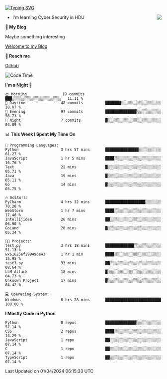 [![Typing SVG](https://readme-typing-svg.herokuapp.com?font=Fira+Code&pause=1000&random=false&width=450&height=60&lines=Hello+%F0%9F%91%8B%F0%9F%8F%BB;I'm+JBNRZ)](https://git.io/typing-svg)

<a href="#">
  <img align="right" src="https://github-readme-stats.vercel.app/api?username=JBNRZ&show_icons=true&bg_color=15,f2f7fd,E0EAFC" />
</a>

- I'm learning Cyber Security in HDU

 **🌱 My Blog**

Maybe something interesting

[Welcome to my Blog](https://jbnrz.com.cn/)

 **💬 Reach me** 

[Github](https://github.com/JBNRZ)


<!--START_SECTION:waka-->
![Code Time](http://img.shields.io/badge/Code%20Time-409%20hrs%2054%20mins-blue)

**I'm a Night 🦉** 

```text
🌞 Morning                19 commits          ███░░░░░░░░░░░░░░░░░░░░░░   11.11 % 
🌆 Daytime                48 commits          ███████░░░░░░░░░░░░░░░░░░   28.07 % 
🌃 Evening                97 commits          ██████████████░░░░░░░░░░░   56.73 % 
🌙 Night                  7 commits           █░░░░░░░░░░░░░░░░░░░░░░░░   04.09 % 
```


📊 **This Week I Spent My Time On** 

```text
💬 Programming Languages: 
Python                   3 hrs 57 mins       ███████████████░░░░░░░░░░   61.27 % 
JavaScript               1 hr 5 mins         ████░░░░░░░░░░░░░░░░░░░░░   16.76 % 
Text                     22 mins             █░░░░░░░░░░░░░░░░░░░░░░░░   05.71 % 
Java                     19 mins             █░░░░░░░░░░░░░░░░░░░░░░░░   05.11 % 
Go                       14 mins             █░░░░░░░░░░░░░░░░░░░░░░░░   03.75 % 

🔥 Editors: 
PyCharm                  4 hrs 32 mins       ██████████████████░░░░░░░   70.28 % 
WebStorm                 1 hr 7 mins         ████░░░░░░░░░░░░░░░░░░░░░   17.48 % 
Intellijidea             26 mins             ██░░░░░░░░░░░░░░░░░░░░░░░   06.90 % 
GoLand                   20 mins             █░░░░░░░░░░░░░░░░░░░░░░░░   05.34 % 

🐱‍💻 Projects: 
test.py                  3 hrs 18 mins       █████████████░░░░░░░░░░░░   51.13 % 
wx61625ef299496a43       1 hr 1 min          ████░░░░░░░░░░░░░░░░░░░░░   15.95 % 
test3.py                 33 mins             ██░░░░░░░░░░░░░░░░░░░░░░░   08.64 % 
LLM-Attack               18 mins             █░░░░░░░░░░░░░░░░░░░░░░░░   04.73 % 
Unknown Project          17 mins             █░░░░░░░░░░░░░░░░░░░░░░░░   04.42 % 

💻 Operating System: 
Windows                  6 hrs 28 mins       █████████████████████████   100.00 % 
```

**I Mostly Code in Python** 

```text
Python                   8 repos             ██████████████░░░░░░░░░░░   57.14 % 
CSS                      2 repos             ████░░░░░░░░░░░░░░░░░░░░░   14.29 % 
JavaScript               1 repo              ██░░░░░░░░░░░░░░░░░░░░░░░   07.14 % 
C                        1 repo              ██░░░░░░░░░░░░░░░░░░░░░░░   07.14 % 
TypeScript               1 repo              ██░░░░░░░░░░░░░░░░░░░░░░░   07.14 % 
```




 Last Updated on 01/04/2024 06:15:33 UTC
<!--END_SECTION:waka-->
